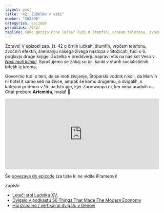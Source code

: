 ```yaml
---
layout: post
title: "42: Žuželka v veži"
number: "S02E06"
categories: epizode
permalink: /042/
tagline: Kako gorijo črne lučke? Tudi o štumfih, vročem telefonu, zvočnih efektih in o žuželki v veži. Tudi o socialističnih bifejih in šankih. Veliko pa o dvigalih. Citat prebere Artemida.
---
```


Zdravo! V epizodi zap. št. 42 o črnih lučkah, štumfih, vročem telefonu, zvočnih efektih, snemanju našega živega nastopa v Stožicah, tudi o 6. poglavju druge knjige. Žuželka v preddverju napravi vtis na nas kot Veso v [_Naši mali kliniki_](https://en.wikipedia.org/wiki/Na%C5%A1a_mala_klinika). Sprašujemo se zakaj so bili šanki v starih socialističnih bifejih iz kroma. 

Govorimo tudi o tem, da se moti življenje, Štoparski vodnik nikoli, da Marvin ni hotel it samo seb na živce, ampak še komu drugemu, o dvigalih, s katerimi pridemo v 15. nadstropje, kjer Zarniwoopa ni, ker nima uradnih ur. Citat prebere **Artemida**, hvala! 🙏

<iframe src="https://open.spotify.com/embed-podcast/episode/6hnisRiAg4nSEQrg6BGy7S" width="100%" height="232" frameborder="0" allowtransparency="true" allow="encrypted-media"></iframe>

Še [povezava do epizode](http://apple.co/3qIGPv7) (za tiste ki ne vidite iFrameov)!

Zapiski
- [Leteči stol Ludvika XV.](https://www.reddit.com/r/todayilearned/comments/ccuwr8/til_that_louis_xv_had_his_own_personal_elevator/)
- [Dvigalo v podkastu 50 Things That Made The Modern Economy](https://www.bbc.co.uk/programmes/p04yzrqv)
- [Horizonalno / vertikalno dvigalo v Genovi](https://www.youtube.com/watch?v=A739p5HkRZ8)
